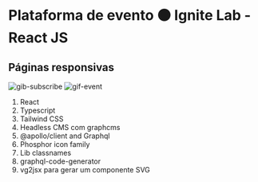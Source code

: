 <h1>Plataforma de evento ⚫ Ignite Lab - React JS</h1>

<h2>Páginas responsivas</h2>

![gib-subscribe](https://user-images.githubusercontent.com/99914904/176507662-911a77f9-0259-4907-b435-8e3d613d6a9b.gif) ![gif-event](https://user-images.githubusercontent.com/99914904/176507711-04f260c2-5ee9-442f-aef1-998d07e54d24.gif) 

<ol>
  <li>React
  <li>Typescript
  <li>Tailwind CSS
  <li>Headless CMS com graphcms
  <li>@apollo/client and Graphql
  <li>Phosphor icon family
  <li>Lib classnames
  <li>graphql-code-generator
  <li>vg2jsx para gerar um componente SVG      
</ol>

